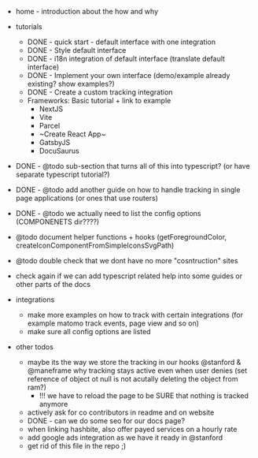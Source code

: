 * home - introduction about the how and why

* tutorials
  * DONE - quick start - default interface with one integration
  * DONE - Style default interface
  * DONE - i18n integration of default interface (translate default interface)
  * DONE - Implement your own interface (demo/example already existing? show examples?)
  * DONE - Create a custom tracking integration 
  * Frameworks: Basic tutorial + link to example
    * NextJS
    * Vite
    * Parcel
    * ~Create React App~
    * GatsbyJS
    * DocuSaurus
* DONE - @todo sub-section that turns all of this into typescript? (or have separate typescript tutorial?)
* DONE -  @todo add another guide on how to handle tracking in single page applications (or ones that use routers)
* DONE - @todo we actually need to list the config options (COMPONENETS dir????)
* @todo document helper functions + hooks (getForegroundColor, createIconComponentFromSimpleIconsSvgPath)
* @todo double check that we dont have no more "cosntruction" sites
* check again if we can add typescript related help into some guides or other parts of the docs
    
* integrations
  * make more examples on how to track with certain integrations (for example matomo track events, page view and so on)
  * make sure all config options are listed



* other todos
  * maybe its the way we store the tracking in our hooks @stanford & @maneframe why tracking stays active even when user denies (set reference of object ot null is not acutally deleting the object from ram?)
    * !!! we have to reload the page to be SURE that nothing is tracked anymore
  * actively ask for co contributors in readme and on website
  * DONE - can we do some seo for our docs page?
  * when linking hashbite, also offer payed services on a hourly rate
  * add google ads integration as we have it ready in @stanford
  * get rid of this file in the repo ;)
